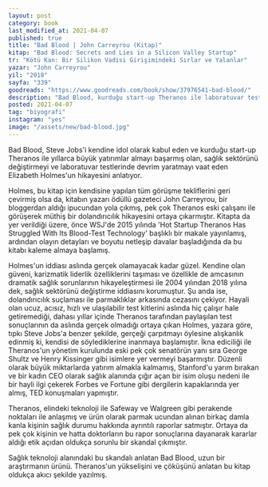```yaml
---
layout: post
category: book
last_modified_at: 2021-04-07
published: true
title: "Bad Blood | John Carreyrou (Kitap)"
kitap: "Bad Blood: Secrets and Lies in a Silicon Valley Startup"
tr: "Kötü Kan: Bir Silikon Vadisi Girişimindeki Sırlar ve Yalanlar"
yazar: "John Carreyrou"
yil: "2018"
sayfa: "339"
goodreads: "https://www.goodreads.com/book/show/37976541-bad-blood/"
description: "Bad Blood, kurduğu start-up Theranos ile laboratuvar testlerinde devrim yaratmayı vaat eden Elizabeth Holmes'un hikayesini anlatıyor."
posted: 2021-04-07
tag: "biyografi"
instagram: "yes"
image: "/assets/new/bad-blood.jpg"
---
```


Bad Blood, Steve Jobs'i kendine idol olarak kabul eden ve kurduğu start-up Theranos ile yıllarca büyük yatırımlar almayı başarmış olan, sağlık sektörünü değiştirmeyi ve laboratuvar testlerinde devrim yaratmayı vaat eden Elizabeth Holmes'un hikayesini anlatıyor.

Holmes, bu kitap için kendisine yapılan tüm görüşme tekliflerini geri çevirmiş olsa da, kitabın yazarı ödüllü gazeteci John Carreyrou, bir bloggerdan aldığı ipucundan yola çıkmış, pek çok Theranos eski çalışanı ile görüşerek müthiş bir dolandırıcılık hikayesini ortaya çıkarmıştır. Kitapta da yer verildiği üzere, önce WSJ'de 2015 yılında 'Hot Startup Theranos Has Struggled With Its Blood-Test Technology' başlıklı bir makale yayınlamış, ardından olayın detayları ve boyutu netleşip davalar başladığında da bu kitabı kaleme almaya başlamış.

Holmes'un iddiası aslında gerçek olamayacak kadar güzel. Kendine olan güveni, karizmatik liderlik özelliklerini taşıması ve özellikle de amcasının dramatik sağlık sorunlarının hikayeleştirmesi ile 2004 yılından 2018 yılına dek, sağlık sektörünü değiştirme iddiasını korumuştur. Şu anda ise, dolandırıcılık suçlaması ile parmaklıklar arkasında cezasını çekiyor. Hayali olan ucuz, acısız, hızlı ve ulaşılabilir test kitlerini aslında hiç çalışır hale getiremediği, dahası yıllar içinde Theranos tarafından paylaşılan test sonuçlarının da aslında gerçek olmadığı ortaya çıkan Holmes, yazara göre, tıpkı Steve Jobs'a benzer şekilde, gerçeği çarpıtmayı öylesine alışkanlık edinmiş ki, kendisi de söylediklerine inanmaya başlamıştır. İkna ediciliği ile Theranos'un yönetim kurulunda eski pek çok senatörün yanı sıra George Shultz ve Henry Kissinger gibi isimlere yer vermeyi başarmıştır. Düzenli olarak büyük miktarlarda yatırım almakla kalmamış, Stanford'u yarım bırakan ve bir kadın CEO olarak sağlık alanında çığır açan bir isim oluşu nedeni ile bir hayli ilgi çekerek Forbes ve Fortune gibi dergilerin kapaklarında yer almış, TED konuşmaları yapmıştır.

Theranos, elindeki teknoloji ile Safeway ve Walgreen gibi perakende noktaları ile anlaşmış ve ürün olarak parmak ucundan alınan birkaç damla kanla kişinin sağlık durumu hakkında ayrıntılı raporlar satmıştır. Ortaya da pek çok kişinin ve hatta doktorların bu rapor sonuçlarına dayanarak kararlar aldığı etik açıdan oldukça sorunlu bir skandal çıkmıştır.

Sağlık teknoloji alanındaki bu skandalı anlatan Bad Blood, uzun bir araştırmanın ürünü. Theranos'un yükselişini ve çöküşünü anlatan bu kitap oldukça akıcı şekilde yazılmış.
